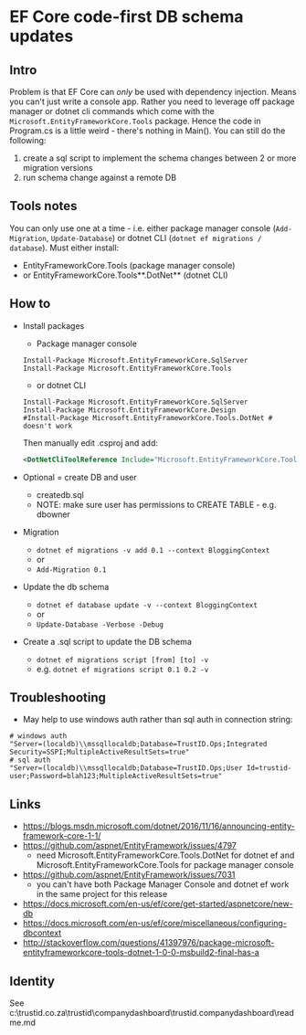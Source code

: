 # EF Core code-first DB schema updates

## Intro
Problem is that EF Core can _only_ be used with dependency injection. Means you can't just write a console app. Rather you need to leverage off package manager or dotnet cli commands which come with the `Microsoft.EntityFrameworkCore.Tools` package. Hence the code in Program.cs is a little weird - there's nothing in Main(). You can still do the following:
1. create a sql script to implement the schema changes between 2 or more migration versions
2. run schema change against a remote DB

## Tools notes
You can only use one at a time - i.e. either package manager console (`Add-Migration`, `Update-Database`) or dotnet CLI (`dotnet ef migrations / database`). Must either install:
* EntityFrameworkCore.Tools (package manager console)
* or EntityFrameworkCore.Tools**.DotNet** (dotnet CLI)

## How to
* Install packages
    * Package manager console
    ```
    Install-Package Microsoft.EntityFrameworkCore.SqlServer
    Install-Package Microsoft.EntityFrameworkCore.Tools
    ```
    * or dotnet CLI
    ```
    Install-Package Microsoft.EntityFrameworkCore.SqlServer
    Install-Package Microsoft.EntityFrameworkCore.Design
    #Install-Package Microsoft.EntityFrameworkCore.Tools.DotNet # doesn't work
    ```
    Then manually edit .csproj and add:
    ```xml
    <DotNetCliToolReference Include="Microsoft.EntityFrameworkCore.Tools.DotNet" Version="1.0.1" />
    ```

* Optional = create DB and user
	* createdb.sql
	* NOTE: make sure user has permissions to CREATE TABLE - e.g. dbowner
* Migration
	* `dotnet ef migrations -v add 0.1 --context BloggingContext`
	* or
	* `Add-Migration 0.1`

* Update the db schema
	* `dotnet ef database update -v --context BloggingContext`
	* or
	* `Update-Database -Verbose -Debug`

* Create a .sql script to update the DB schema
	* `dotnet ef migrations script [from] [to] -v`
	* e.g. `dotnet ef migrations script 0.1 0.2 -v`

## Troubleshooting
* May help to use windows auth rather than sql auth in connection string:
```
# windows auth
"Server=(localdb)\\mssqllocaldb;Database=TrustID.Ops;Integrated Security=SSPI;MultipleActiveResultSets=true"
# sql auth
"Server=(localdb)\\mssqllocaldb;Database=TrustID.Ops;User Id=trustid-user;Password=blah123;MultipleActiveResultSets=true"
```
	
## Links
* https://blogs.msdn.microsoft.com/dotnet/2016/11/16/announcing-entity-framework-core-1-1/
* https://github.com/aspnet/EntityFramework/issues/4797
    * need Microsoft.EntityFrameworkCore.Tools.DotNet for dotnet ef and Microsoft.EntityFrameworkCore.Tools for package manager console
* https://github.com/aspnet/EntityFramework/issues/7031
    * you can't have both Package Manager Console and dotnet ef work in the same project for this release
* https://docs.microsoft.com/en-us/ef/core/get-started/aspnetcore/new-db
* https://docs.microsoft.com/en-us/ef/core/miscellaneous/configuring-dbcontext
* http://stackoverflow.com/questions/41397976/package-microsoft-entityframeworkcore-tools-dotnet-1-0-0-msbuild2-final-has-a

## Identity
See c:\trustid.co.za\trustid\companydashboard\trustid.companydashboard\readme.md